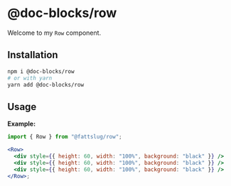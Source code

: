 # @doc-blocks/row

Welcome to my `Row` component.

## Installation

```sh
npm i @doc-blocks/row
# or with yarn
yarn add @doc-blocks/row
```

## Usage

**Example:**

```jsx
import { Row } from "@fattslug/row";

<Row>
  <div style={{ height: 60, width: "100%", background: "black" }} />
  <div style={{ height: 60, width: "100%", background: "black" }} />
  <div style={{ height: 60, width: "100%", background: "black" }} />
</Row>;
```
